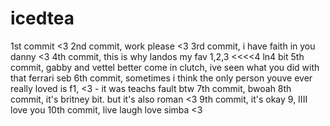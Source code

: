 # icedtea
1st commit <3
2nd commit, work please <3
3rd commit, i have faith in you danny <3
4th commit, this is why landos my fav 1,2,3 <<<<4 ln4 bit
5th commit, gabby and vettel better come in clutch, ive seen what you did with that ferrari seb
6th commit, sometimes i think the only person youve ever really loved is f1, <3 - it was teachs fault btw
7th commit, bwoah
8th commit, it's britney bit. but it's also roman <3
9th commit, it's okay 9, IIII love you
10th commit, live laugh love simba <3
